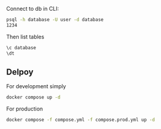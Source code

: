 Connect to db in CLI:
```cmd
psql -h database -U user -d database
1234
```
Then list tables
```cmd
\c database
\dt
```
## Delpoy
For development simply
```cmd
docker compose up -d
```
For production
```cmd
docker compose -f compose.yml -f compose.prod.yml up -d
```